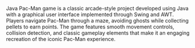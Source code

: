 Java Pac-Man game is a classic arcade-style project developed using Java with a graphical user interface implemented through Swing and AWT. 
Players navigate Pac-Man through a maze, avoiding ghosts while collecting pellets to earn points. 
The game features smooth movement controls, collision detection, and classic gameplay elements that make it an engaging recreation of the iconic Pac-Man experience.
